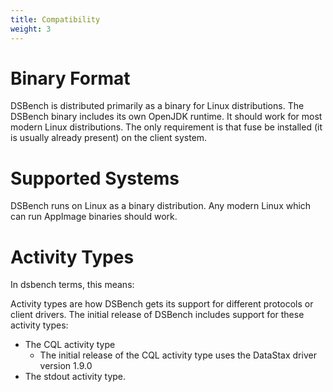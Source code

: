 ```yaml
---
title: Compatibility
weight: 3
---
```


# Binary Format

DSBench is distributed primarily as a binary for Linux distributions. The DSBench binary includes its own OpenJDK runtime. It should work for most modern Linux distributions. The only requirement is that fuse be installed (it is usually already present) on the client system.

# Supported Systems

DSBench runs on Linux as a binary distribution. Any modern Linux which can run AppImage binaries should work.

# Activity Types

In dsbench terms, this means:

Activity types are how DSBench gets its support for different protocols or client drivers. The initial release of DSBench includes support for
these activity types:

- The CQL activity type
  - The initial release of the CQL activity type uses the DataStax driver version 1.9.0
- The stdout activity type.


